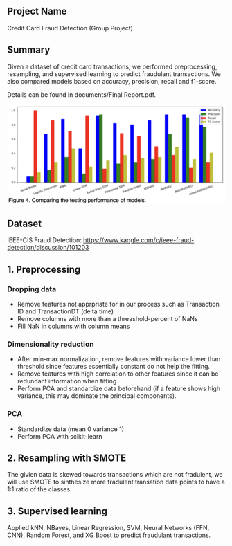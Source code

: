 ## Project Name 
Credit Card Fraud Detection (Group Project)

## Summary
Given a dataset of credit card transactions, we performed preprocessing, resampling, and supervised learning to predict fraudulant transactions. We also compared models based on accuracy, precision, recall and f1-score.<br>

Details can be found in documents/Final Report.pdf. <br>

<p float="left">
  <img src="images/fig4.png" width="800" />
</p>

## Dataset
IEEE-CIS Fraud Detection: https://www.kaggle.com/c/ieee-fraud-detection/discussion/101203

## 1. Preprocessing
### Dropping data
- Remove features not apprpriate for in our process such as Transaction ID and TransactionDT (delta time)<br>
- Remove columns with more than a threashold-percent of NaNs 
- Fill NaN in columns with column means<br>

### Dimensionality reduction 
- After min-max normalization, remove features with variance lower than threshold since features essentially constant do not help the fitting.<br>
- Remove features with high correlation to other features since it can be redundant information when fitting<br>
- Perform PCA and standardize data beforehand (if a feature shows high variance, this may dominate the principal components).<br>

### PCA 
- Standardize data (mean 0 variance 1)<br>
- Perform PCA with scikit-learn<br>

## 2. Resampling with SMOTE
The givien data is skewed towards transactions which are not fradulent, we will use SMOTE to sinthesize more fradulent transation data points to have a 1:1 ratio of the classes. <br>

## 3. Supervised learning 
Applied kNN, NBayes, Linear Regression, SVM, Neural Networks (FFN, CNN), Random Forest, and XG Boost to predict fraudulant transactions.






